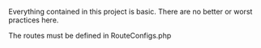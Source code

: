 Everything contained in this project is basic. There are no better or worst practices here.

The routes must be defined in RouteConfigs.php